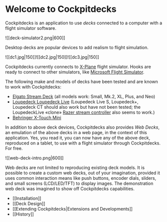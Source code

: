 # Welcome to Cockpitdecks

Cockpitdecks is an application to use *decks* connected to a computer with a flight simulator software.

![[deck-simulator2.png|600]]

Desktop decks are popular devices to add realism to flight simulation.

![[dc1.jpg|150]]![[dc2.jpg|150]]![[dc3.jpg|150]]

Cockpitdecks currently connects to [X-Plane](https://www.x-plane.com) flight simulator. Hooks are ready to connect to other simulators, like [Microsoft Flight Simulator](https://www.flightsimulator.com/).

The following make and models of decks have been tested and are known to work with Cockpitdecks:

- [Elgato Stream Deck](https://www.elgato.com/us/en/s/welcome-to-stream-deck) (all models work: Small, Mk.2, XL, Plus, and Neo)
- [Loupedeck Loupedeck Live](https://loupedeck.com/products/loupedeck-live/) (Loupedeck Live S, Loupedeck+, Loupedeck CT should also work but have not been tested; the LoupedeckLive «clone»  [Razer stream controller](https://www.razer.com/mena-en/gaming-accessories/razer-stream-controller) also seems to work.)
- [Behringer X-Touch Mini](https://www.behringer.com/product.html?modelCode=0808-AAF)

In addition to above deck devices, Cockpitdecks also provides *Web Decks*, an emulation of the above decks in a web page, in the context of this application. Yes, you read it, you can now have any of the above deck, reproduced on a tablet, to use with a flight simulator through Cockpitdecks. For free.

![[web-deck-intro.png|600]]

Web decks are not limited to reproducing existing deck models. It is possible to create a custom web decks, out of your imagination, provided it uses common interaction means like push buttons, encoder dials, sliders, and small screens (LCD/LED/TFT) to display images. The demonstration web deck was imagined to show off Cockpitdecks capabilities.

- [[Installation]]
- [[Deck Design]]
- [[Extending Cockpitdecks|Extensions and Developments]]
- [[History]]
